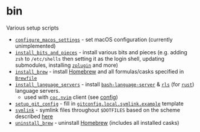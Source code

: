 # bin

Various setup scripts

- [`configure_macos_settings`](./configure_macos_settings) - set macOS configuration (currently unimplemented)
- [`install_bits_and_pieces`](./install_bits_and_pieces) - install various bits and pieces (e.g. adding `zsh` to `/etc/shells` then setting it as the login shell, updating submodules, installing [`zplugin`](https://github.com/zdharma/zplugin) and more)
- [`install_brew`](./install_brew) - install [Homebrew](https://brew.sh) and all formulas/casks specified in [`Brewfile`](../../Brewfile)
- [`install_language_servers`](./install_language_servers) - install [`bash-language-server`](https://github.com/mads-hartmann/bash-language-server) & [`rls`](https://github.com/rust-lang/rls) (for [`rust`](https://www.rust-lang.org)) language servers.
  - used with [`coc.nvim`](https://github.com/neoclide/coc.nvim) client (see [config](../../vim/coc.vim))
- [`setup_git_config`](./setup_git_config) - fill in [`gitconfig.local.symlink.example`](../../git/gitconfig.local.symlink.example) template
- [`symlink`](./symlink) - symlink files throughout `$DOTFILES` based on the scheme described [here](../symlink.md)
- [`uninstall_brew`](./uninstall_brew) - uninstall [Homebrew](https://brew.sh) (includes all installed casks)
